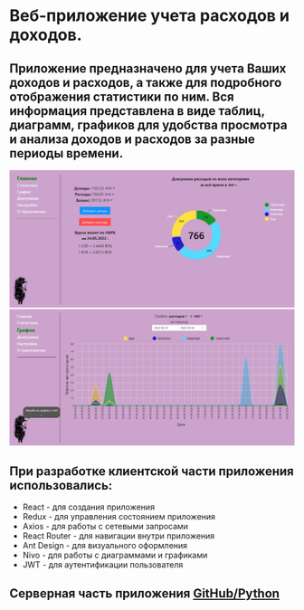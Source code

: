 <h1>Веб-приложение учета расходов и доходов.</h1>
<h2>Приложение предназначено для учета Ваших доходов и расходов, 
    а также для подробного отображения статистики по ним. 
    Вся информация представлена в виде таблиц, диаграмм, графиков 
    для удобства просмотра и анализа доходов и расходов за разные периоды времени.</h2>
    <div>
        <img  style= "display: inline-block" src="src/image/main.png"  alt="Главная страница">
        <img  style= "display: inline-block" src="src/image/graf.png" alt="График">
    </div>
<h2>При разработке клиентской части приложения использовались:</h2>
<ul>
    <li>React - для создания приложения</li>
    <li>Redux - для управления состоянием приложения</li>
    <li>Axios - для работы с сетевыми запросами</li>
    <li>React Router - для навигации внутри приложения</li>
    <li>Ant Design - для визуального оформления</li>
    <li>Nivo - для работы с диаграммами и графиками</li>
    <li>JWT - для аутентификации пользователя</li>
</ul>
<h2>Серверная часть приложения <a href="https://github.com/Asnaeb26/expenses">GitHub/Python</a></h2>
